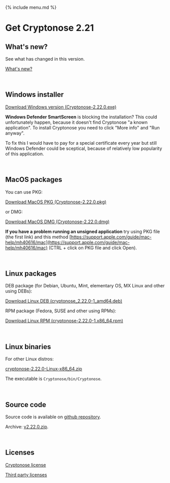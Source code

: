 {% include menu.md %}

# Get Cryptonose 2.21

## What's new?

See what has changed in this version.

<a class="changelog-button" href="https://github.com/dawidm/cryptonose2/releases/tag/v2.22.0">What's new?</a>

&nbsp;

## Windows installer

<a class="download-button" href="https://github.com/dawidm/cryptonose2/releases/download/v2.22.0/Cryptonose-2.22.0.exe">Download Windows version (Cryptonose-2.22.0.exe)</a>

**Windows Defender SmartScreen** is blocking the installation? This could unfortunately happen, because it doesn't find Cryptonose "a known application". To install Cryptonose you need to click "More info" and "Run anyway".

To fix this I would have to pay for a special certificate every year but still Windows Defender could be sceptical, because of relatively low popularity of this application.

&nbsp;

## MacOS packages

You can use PKG:

<a class="download-button" href="https://github.com/dawidm/cryptonose2/releases/download/v2.22.0/Cryptonose-2.22.0.pkg">Download MacOS PKG (Cryptonose-2.22.0.pkg)</a>

or DMG:

<a class="download-button" href="https://github.com/dawidm/cryptonose2/releases/download/v2.22.0/Cryptonose-2.22.0.dmg">Download MacOS DMG (Cryptonose-2.22.0.dmg)</a>

**If you have a problem running an unsigned application** try using PKG file (the first link) and this method [https://support.apple.com/guide/mac-help/mh40616/mac](https://support.apple.com/guide/mac-help/mh40616/mac) (CTRL + click on PKG file and click Open).

&nbsp;

## Linux packages

DEB package (for Debian, Ubuntu, Mint, elementary OS, MX Linux and other using DEBs):

<a class="download-button" href="https://github.com/dawidm/cryptonose2/releases/download/v2.22.0/cryptonose_2.22.0-1_amd64.deb">Download Linux DEB (cryptonose_2.22.0-1_amd64.deb)</a>

RPM package (Fedora, SUSE and other using RPMs):

<a class="download-button" href="https://github.com/dawidm/cryptonose2/releases/download/v2.22.0/cryptonose-2.22.0-1.x86_64.rpm">Download Linux RPM (cryptonose-2.22.0-1.x86_64.rpm)</a>

&nbsp;

## Linux binaries
For other Linux distros:

[cryptonose-2.22.0-Linux-x86_64.zip](https://github.com/dawidm/cryptonose2/releases/download/v2.22.0/cryptonose-2.22.0-Linux-x86_64.zip)

The executable is `Cryptonose/bin/Cryptonose`.

&nbsp;

## Source code
Source code is available on [github repository](https://github.com/dawidm/cryptonose2/releases/tag/v2.22.0).

Archive: [v2.22.0.zip](https://github.com/dawidm/cryptonose2/archive/v2.22.0.zip).

&nbsp;

## Licenses
[Cryptonose license](https://github.com/dawidm/cryptonose2/releases/download/v2.22.0/LICENSE.txt)

[Third party licenses](https://github.com/dawidm/cryptonose2/releases/download/v2.22.0/LICENSE-3RD-PARTY.txt)
